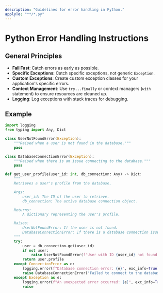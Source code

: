 ```yaml
---
description: "Guidelines for error handling in Python."
applyTo: "**/*.py"
---
```


# Python Error Handling Instructions

## General Principles

- **Fail Fast**: Catch errors as early as possible.
- **Specific Exceptions**: Catch specific exceptions, not generic `Exception`.
- **Custom Exceptions**: Create custom exception classes for your application's specific errors.
- **Context Management**: Use `try...finally` or context managers (`with` statement) to ensure resources are cleaned up.
- **Logging**: Log exceptions with stack traces for debugging.

## Example

```python
import logging
from typing import Any, Dict

class UserNotFoundError(Exception):
    """Raised when a user is not found in the database."""
    pass

class DatabaseConnectionError(Exception):
    """Raised when there is an issue connecting to the database."""
    pass

def get_user_profile(user_id: int, db_connection: Any) -> Dict:
    """
    Retrieves a user's profile from the database.

    Args:
        user_id: The ID of the user to retrieve.
        db_connection: The active database connection object.

    Returns:
        A dictionary representing the user's profile.

    Raises:
        UserNotFoundError: If the user is not found.
        DatabaseConnectionError: If there is a database connection issue.
    """
    try:
        user = db_connection.get(user_id)
        if not user:
            raise UserNotFoundError(f"User with ID {user_id} not found.")
        return user.profile
    except ConnectionError as e:
        logging.error(f"Database connection error: {e}", exc_info=True)
        raise DatabaseConnectionError("Failed to connect to the database.")
    except Exception as e:
        logging.error(f"An unexpected error occurred: {e}", exc_info=True)
        raise
```
